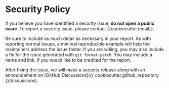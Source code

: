 # Security Policy

If you believe you have identified a security issue, **do not open a public issue**. To  report a security issue, please contact {{cookiecutter.email}}.

Be sure to include as much detail as necessary in your report. As with
reporting normal issues, a minimal reproducible example will help the
maintainers address the issue faster. If you are willing, you may also
include a fix for the issue generated with `git format-patch`. You may
include a name and link, if you would like to be credited for the report.

After fixing the issue, we will make a security release along with an
announcement on [GitHub Discussions]({{ cookiecutter.github_repository }}/discussions).
